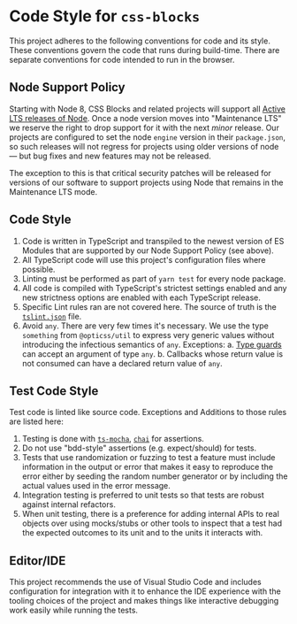 Code Style for `css-blocks`
===========================

This project adheres to the following conventions for code and its style.
These conventions govern the code that runs during build-time. There are
separate conventions for code intended to run in the browser.

Node Support Policy
-------------------

Starting with Node 8, CSS Blocks and related projects will support all
[Active LTS releases of Node][node-releases]. Once a node version moves into
"Maintenance LTS" we reserve the right to drop support for it with the next
*minor* release. Our projects are configured to set the node `engine` version
in their `package.json`, so such releases will not regress for projects using
older versions of node &mdash; but bug fixes and new features may not be
released.

The exception to this is that critical security patches will be released for
versions of our software to support projects using Node that remains in the
Maintenance LTS mode.

Code Style
----------

1. Code is written in TypeScript and transpiled to the newest version of ES
   Modules that are supported by our Node Support Policy (see above).
2. All TypeScript code will use this project's configuration
   files where possible.
3. Linting must be performed as part of `yarn test` for every node package.
4. All code is compiled with TypeScript's strictest settings enabled and
   any new strictness options are enabled with each TypeScript release.
5. Specific Lint rules ran are not covered here. The source of truth is
   the [`tslint.json`][tsconfig-file] file.
6. Avoid `any`. There are very few times it's necessary. We use
   the type `something` from `@opticss/util` to express very generic
   values without introducing the infectious semantics of `any`.
   Exceptions:
   a. [Type guards][type-guards] can accept an argument of type `any`.
   b. Callbacks whose return value is not consumed can have a declared
      return value of `any`.

Test Code Style
---------------

Test code is linted like source code. Exceptions and Additions to those rules
are listed here:

1. Testing is done with [`ts-mocha`][ts-mocha], [`chai`][chai] for assertions.
2. Do not use "bdd-style" assertions (e.g. expect/should) for tests.
3. Tests that use randomization or fuzzing to test a feature must
   include information in the output or error that makes it easy to reproduce
   the error either by seeding the random number generator or by including
   the actual values used in the error message.
4. Integration testing is preferred to unit tests so that tests are robust
   against internal refactors.
5. When unit testing, there is a preference for adding internal APIs to real
   objects over using mocks/stubs or other tools to inspect that a test had the
   expected outcomes to its unit and to the units it interacts with.

Editor/IDE
----------

This project recommends the use of Visual Studio Code and includes
configuration for integration with it to enhance the IDE experience
with the tooling choices of the project and makes things like
interactive debugging work easily while running the tests.


[node-releases]: https://github.com/nodejs/Release
[tsconfig-file]: https://github.com/css-blocks/css-blocks/tree/master/packages/code-style/configs/tslint.json
[type-guards]: https://www.typescriptlang.org/docs/handbook/advanced-types.html#type-guards-and-differentiating-types
[ts-mocha]: https://www.npmjs.com/package/ts-mocha
[chai]: http://chaijs.com/api/assert/